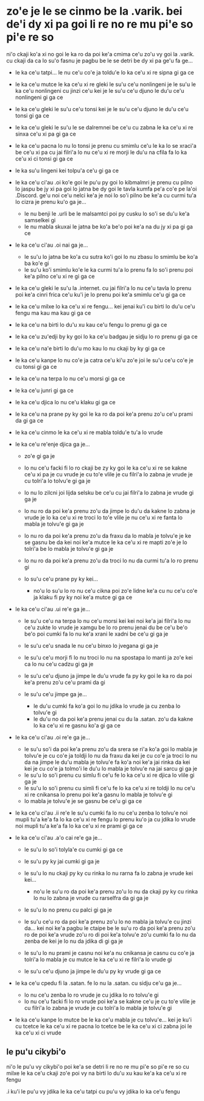 zo'e je le se cinmo be la .varik. bei de'i dy xi pa goi li re no re mu pi'e so pi'e re so
=========================================================================================
ni'o ckaji ko'a xi no goi le ka ro da poi ke'a cmima ce'u zo'u vy goi la .varik. cu ckaji da ca lo su'o fasnu je pagbu be le se detri be dy xi pa ge'u fa ge...    

* le ka ce'u tatpi... le nu ce'u co'e ja toldu'e lo ka ce'u xi re sipna gi ga ce
* le ka ce'u mutce le ka ce'u xi re gleki le su'u ce'u nonlingeni je le su'u le ka ce'u nonlingeni cu jinzi ce'u kei je le su'u ce'u djuno le du'u ce'u nonlingeni gi ga ce
* le ka ce'u gleki le su'u ce'u tonsi kei je le su'u ce'u djuno le du'u ce'u tonsi gi ga ce
* le ka ce'u gleki le su'u le se dalremnei be ce'u cu zabna le ka ce'u xi re sinxa ce'u xi pa gi ga ce
* le ka ce'u pacna lo nu lo tonsi je prenu cu smimlu ce'u le ka lo se xraci'a be ce'u xi pa cu jai filri'a lo nu ce'u xi re morji le du'u na cfila fa lo ka ce'u xi ci tonsi gi ga ce
* le ka su'u lingeni kei tolpu'a ce'u gi ga ce
* le ka ce'u ci'au .oi ko'e goi le pu'u py goi lo kibmalmri je prenu cu pilno lo jaspu be jy xi pa goi lo jatna be dy goi le tavla kumfa pe'a co'e pe la'oi .Discord. ge'u noi ce'u nelci ke'a je noi lo so'i pilno be ke'a cu curmi tu'a lo cizra je prenu ku'o ga je...

  * le nu benji le .urli be le malsamtci poi py cusku lo so'i se du'u ke'a samselkei gi
  * le nu mabla skuxai le jatna be ko'a be'o poi ke'a na du jy xi pa gi ga ce

* le ka ce'u ci'au .oi nai ga je...

  * le su'u lo jatna be ko'a cu sutra ko'i goi lo nu zbasu lo smimlu be ko'a ba ko'e gi
  * le su'u ko'i smimlu ko'e le ka curmi tu'a lo prenu fa lo so'i prenu poi ke'a pilno ce'u xi re gi ga ce

* le ka ce'u gleki le su'u la .internet. cu jai filri'a lo nu ce'u tavla lo prenu poi ke'a cinri frica ce'u ku'i je lo prenu poi ke'a smimlu ce'u gi ga ce
* le ka ce'u milxe lo ka ce'u xi re fengu... kei jenai ku'i cu birti lo du'u ce'u fengu ma kau ma kau gi ga ce
* le ka ce'u na birti lo du'u xu kau ce'u fengu lo prenu gi ga ce
* le ka ce'u zu'edji by ky goi lo ka ce'u badgau je sidju lo ro prenu gi ga ce
* le ka ce'u na'e birti lo du'u mo kau lo nu ckaji by ky gi ga ce
* le ka ce'u kanpe lo nu co'e ja catra ce'u ki'u zo'e joi le su'u ce'u co'e je cu tonsi gi ga ce
* le ka ce'u na terpa lo nu ce'u morsi gi ga ce
* le ka ce'u junri gi ga ce
* le ka ce'u djica lo nu ce'u klaku gi ga ce
* le ka ce'u na prane py ky goi le ka ro da poi ke'a prenu zo'u ce'u prami da gi ga ce
* le ka ce'u cinmo le ka ce'u xi re mabla toldu'e tu'a lo vrude
* le ka ce'u re'enje djica ga je...

  * zo'e gi ga je
  * lo nu ce'u facki fi lo ro ckaji be zy ky goi le ka ce'u xi re se kakne ce'u xi pa je cu vrude je cu to'e vlile je cu filri'a lo zabna je vrude je cu tolri'a lo tolvu'e gi ga je
  * lo nu lo zilcni joi lijda selsku be ce'u cu jai filri'a lo zabna je vrude gi ga je
  * lo nu ro da poi ke'a prenu zo'u da jimpe lo du'u da kakne lo zabna je vrude je lo ka ce'u xi re troci lo to'e vlile je nu ce'u xi re fanta lo mabla je tolvu'e gi ga je
  * lo nu ro da poi ke'a prenu zo'u da fraxu da lo mabla je tolvu'e je ke se gasnu be da kei noi ke'a mutce le ka ce'u xi re mapti zo'e je lo tolri'a be lo mabla je tolvu'e gi ga je
  * lo nu ro da poi ke'a prenu zo'u da troci lo nu da curmi tu'a lo ro prenu gi
  * lo su'u ce'u prane py ky kei...

    * no'u lo su'u lo ro nu ce'u cikna poi zo'e lidne ke'a cu nu ce'u co'e ja klaku fi py ky noi ke'a mutce gi ga ce

* le ka ce'u ci'au .ui re'e ga je...

  * le su'u ce'u na terpa lo nu ce'u morsi kei kei noi ke'a jai filri'a lo nu ce'u zukte lo vrude je xamgu be lo ro prenu jenai du be ce'u be'o be'o poi cumki fa lo nu ke'a xrani le xadni be ce'u gi ga je
  * le su'u ce'u snada le nu ce'u binxo lo jvegana gi ga je
  * le su'u ce'u morji fi lo nu troci lo nu na spostapa lo manti ja zo'e kei ca lo nu ce'u cadzu gi ga je
  * le su'u ce'u djuno ja jimpe le du'u vrude fa py ky goi le ka ro da poi ke'a prenu zo'u ce'u prami da gi
  * le su'u ce'u jimpe ga je...

    * le du'u cumki fa ko'a goi lo nu jdika lo vrude ja cu zenba lo tolvu'e gi
    * le du'u no da poi ke'a prenu jenai cu du la .satan. zo'u da kakne lo ka ce'u xi re gasnu ko'a gi ga ce

* le ka ce'u ci'au .oi re'e ga je...

  * le su'u so'i da poi ke'a prenu zo'u da srera se ri'a ko'a goi lo mabla je tolvu'e je cu co'e ja toldji lo nu da fraxu da kei je cu co'e ja troci lo nu da na jimpe le du'u mabla je tolvu'e fa ko'a noi ke'a jai rinka da kei kei je cu co'e ja tolmo'i le du'u lo mabla je tolvu'e na jai sarcu gi ga je
  * le su'u lo so'i prenu cu simlu fi ce'u fe lo ka ce'u xi re djica lo vlile gi ga je
  * le su'u lo so'i prenu cu simli fi ce'u fe lo ka ce'u xi re toldji lo nu ce'u xi re cnikansa lo prenu poi ke'a gasnu lo mabla je tolvu'e gi
  * lo mabla je tolvu'e je se gasnu be ce'u gi ga ce

* le ka ce'u ci'au .ii re'e le su'u cumki fa lo nu ce'u zenba lo tolvu'e noi mupli tu'a ke'a fa lo ka ce'u xi re fengu lo prenu ku'o ja cu jdika lo vrude noi mupli tu'a ke'a fa lo ka ce'u xi re prami gi ga ce

* le ka ce'u ci'au .a'o cai re'e ga je...

  * le su'u lo so'i tolyla'e cu cumki gi ga ce
  * le su'u py ky jai cumki gi ga je
  * le su'u lo nu ckaji py ky cu rinka lo nu rarna fa lo zabna je vrude kei kei...

    * no'u le su'u ro da poi ke'a prenu zo'u lo nu da ckaji py ky cu rinka lo nu lo zabna je vrude cu rarselfra da gi ga je

  * le su'u lo no prenu cu palci gi ga je
  * le su'u ce'u ro da poi ke'a prenu zo'u lo no mabla ja tolvu'e cu jinzi da... kei noi ke'a pagbu le ctaipe be le su'u ro da poi ke'a prenu zo'u ro de poi ke'a vrude zo'u ro di poi ke'a tolvu'e zo'u cumki fa lo nu da zenba de kei je lo nu da jdika di gi ga je
  * le su'u lo nu prami je casnu noi ke'a nu cnikansa je casnu cu co'e ja tolri'a lo mabla je cu mutce le ka ce'u xi re filri'a lo vrude gi
  * le su'u ce'u djuno ja jimpe le du'u py ky vrude gi ga ce

* le ka ce'u cpedu fi la .satan. fe lo nu la .satan. cu sidju ce'u ga je...

  * lo nu ce'u zenba lo ro vrude je cu jdika lo ro tolvu'e gi
  * lo nu ce'u facki fi lo ro vrude poi ke'a se kakne ce'u je cu to'e vlile je cu filri'a lo zabna je vrude je cu tolri'a lo mabla je tolvu'e gi

* le ka ce'u kanpe lo mutce be le ka ce'u mabla je cu tolvu'e... kei je ku'i cu tcetce le ka ce'u xi re pacna lo tcetce be le ka ce'u xi ci zabna joi le ka ce'u xi ci vrude

## le pu'u cikybi'o
ni'o le pu'u vy cikybi'o poi ke'a se detri li re no re mu pi'e so pi'e re so cu milxe le ka ce'u ckaji zo'e poi vy na birti lo du'u xu kau ke'a ka ce'u xi re fengu

.i ku'i le pu'u vy jdika le ka ce'u tatpi cu pu'u vy jdika lo ka ce'u fengu
